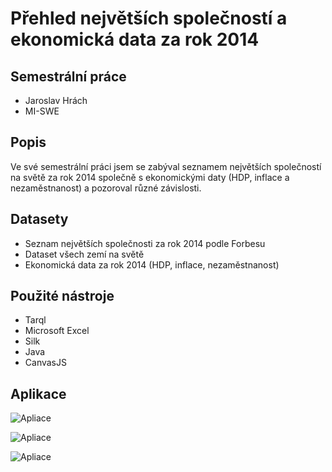 # Přehled největších společností a ekonomická data za rok 2014 

## Semestrální práce 

* Jaroslav Hrách
* MI-SWE

## Popis

Ve své semestrální práci jsem se zabýval seznamem největších společností na světě za rok 2014 společně s ekonomickými daty (HDP, inflace a nezaměstnanost) a pozoroval různé závislosti.

## Datasety

* Seznam největších společnosti za rok 2014 podle Forbesu
* Dataset všech zemí na světě
* Ekonomická data za rok 2014 (HDP, inflace, nezaměstnanost)

## Použité nástroje

* Tarql
* Microsoft Excel
* Silk
* Java
* CanvasJS

## Aplikace

![Apliace](https://github.com/izmy/SWE-semestral/tree/master/presentation/swe01.png)

![Apliace](https://github.com/izmy/SWE-semestral/tree/master/presentation/swe02.png)

![Apliace](https://github.com/izmy/SWE-semestral/tree/master/presentation/swe03.png)